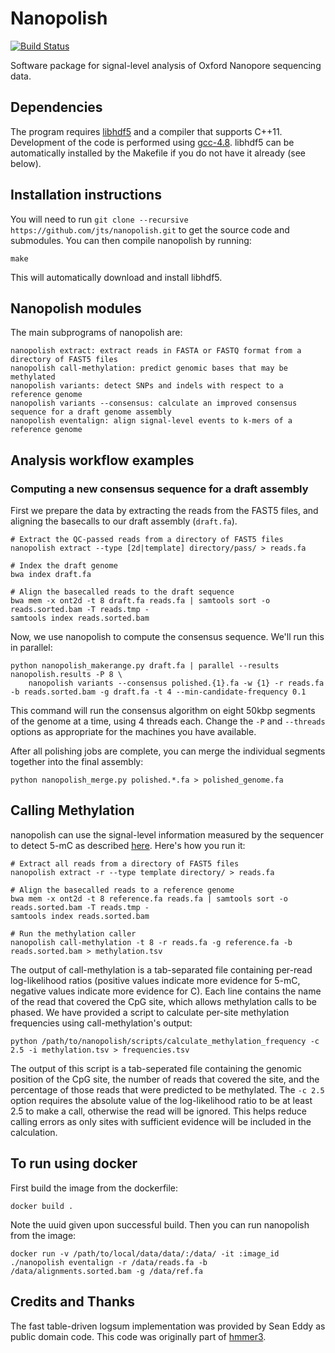 # Nanopolish

[![Build Status](https://travis-ci.org/jts/nanopolish.svg?branch=master)](https://travis-ci.org/jts/nanopolish)

Software package for signal-level analysis of Oxford Nanopore sequencing data.

## Dependencies

The program requires [libhdf5](http://www.hdfgroup.org/HDF5/release/obtain5.html) and a compiler that supports C++11. Development of the code is performed using [gcc-4.8](https://gcc.gnu.org/gcc-4.8/). libhdf5 can be automatically installed by the Makefile if you do not have it already (see below).

## Installation instructions

You will need to run ```git clone --recursive https://github.com/jts/nanopolish.git``` to get the source code and submodules. You can then compile nanopolish by running:

```
make
```

This will automatically download and install libhdf5.

## Nanopolish modules

The main subprograms of nanopolish are:

```
nanopolish extract: extract reads in FASTA or FASTQ format from a directory of FAST5 files
nanopolish call-methylation: predict genomic bases that may be methylated
nanopolish variants: detect SNPs and indels with respect to a reference genome
nanopolish variants --consensus: calculate an improved consensus sequence for a draft genome assembly
nanopolish eventalign: align signal-level events to k-mers of a reference genome
```

## Analysis workflow examples

### Computing a new consensus sequence for a draft assembly

First we prepare the data by extracting the reads from the FAST5 files, and aligning the basecalls to our draft assembly (`draft.fa`).

```
# Extract the QC-passed reads from a directory of FAST5 files
nanopolish extract --type [2d|template] directory/pass/ > reads.fa

# Index the draft genome
bwa index draft.fa

# Align the basecalled reads to the draft sequence
bwa mem -x ont2d -t 8 draft.fa reads.fa | samtools sort -o reads.sorted.bam -T reads.tmp -
samtools index reads.sorted.bam
```

Now, we use nanopolish to compute the consensus sequence. We'll run this in parallel:

```
python nanopolish_makerange.py draft.fa | parallel --results nanopolish.results -P 8 \
    nanopolish variants --consensus polished.{1}.fa -w {1} -r reads.fa -b reads.sorted.bam -g draft.fa -t 4 --min-candidate-frequency 0.1
```

This command will run the consensus algorithm on eight 50kbp segments of the genome at a time, using 4 threads each. Change the ```-P``` and ```--threads``` options as appropriate for the machines you have available.

After all polishing jobs are complete, you can merge the individual segments together into the final assembly:

```
python nanopolish_merge.py polished.*.fa > polished_genome.fa
```

## Calling Methylation

nanopolish can use the signal-level information measured by the sequencer to detect 5-mC as described [here](http://www.nature.com/nmeth/journal/vaop/ncurrent/full/nmeth.4184.html). Here's how you run it:

```
# Extract all reads from a directory of FAST5 files
nanopolish extract -r --type template directory/ > reads.fa

# Align the basecalled reads to a reference genome
bwa mem -x ont2d -t 8 reference.fa reads.fa | samtools sort -o reads.sorted.bam -T reads.tmp -
samtools index reads.sorted.bam

# Run the methylation caller
nanopolish call-methylation -t 8 -r reads.fa -g reference.fa -b reads.sorted.bam > methylation.tsv
```

The output of call-methylation is a tab-separated file containing per-read log-likelihood ratios (positive values indicate more evidence for 5-mC, negative values indicate more evidence for C). Each line contains the name of the read that covered the CpG site, which allows methylation calls to be phased. We have provided a script to calculate per-site methylation frequencies using call-methylation's output:

```
python /path/to/nanopolish/scripts/calculate_methylation_frequency -c 2.5 -i methylation.tsv > frequencies.tsv
```

The output of this script is a tab-seperated file containing the genomic position of the CpG site, the number of reads that covered the site, and the percentage of those reads that were predicted to be methylated. The `-c 2.5` option requires the absolute value of the log-likelihood ratio to be at least 2.5 to make a call, otherwise the read will be ignored. This helps reduce calling errors as only sites with sufficient evidence will be included in the calculation.

## To run using docker

First build the image from the dockerfile:
```
docker build .
```
Note the uuid given upon successful build.
Then you can run nanopolish from the image:
```
docker run -v /path/to/local/data/data/:/data/ -it :image_id  ./nanopolish eventalign -r /data/reads.fa -b /data/alignments.sorted.bam -g /data/ref.fa
```

## Credits and Thanks

The fast table-driven logsum implementation was provided by Sean Eddy as public domain code. This code was originally part of [hmmer3](http://hmmer.janelia.org/).
